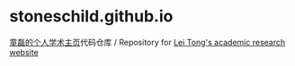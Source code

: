 # stoneschild.github.io
[童磊的个人学术主页](https://stoneschild.github.io/)代码仓库 / Repository for [Lei Tong's academic research website](https://stoneschild.github.io/)

